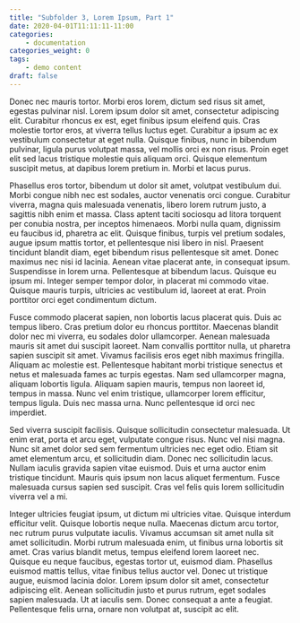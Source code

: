 ```yaml
---
title: "Subfolder 3, Lorem Ipsum, Part 1"
date: 2020-04-01T11:11:11-11:00
categories:
    - documentation
categories_weight: 0
tags:
    - demo content
draft: false
---
```




Donec nec mauris tortor. Morbi eros lorem, dictum sed risus sit amet, egestas pulvinar nisl. Lorem ipsum dolor sit amet, consectetur adipiscing elit. Curabitur rhoncus ex est, eget finibus ipsum eleifend quis. Cras molestie tortor eros, at viverra tellus luctus eget. Curabitur a ipsum ac ex vestibulum consectetur at eget nulla. Quisque finibus, nunc in bibendum pulvinar, ligula purus volutpat massa, vel mollis orci ex non risus. Proin eget elit sed lacus tristique molestie quis aliquam orci. Quisque elementum suscipit metus, at dapibus lorem pretium in. Morbi et lacus purus.

Phasellus eros tortor, bibendum ut dolor sit amet, volutpat vestibulum dui. Morbi congue nibh nec est sodales, auctor venenatis orci congue. Curabitur viverra, magna quis malesuada venenatis, libero lorem rutrum justo, a sagittis nibh enim et massa. Class aptent taciti sociosqu ad litora torquent per conubia nostra, per inceptos himenaeos. Morbi nulla quam, dignissim eu faucibus id, pharetra ac elit. Quisque finibus, turpis vel pretium sodales, augue ipsum mattis tortor, et pellentesque nisi libero in nisl. Praesent tincidunt blandit diam, eget bibendum risus pellentesque sit amet. Donec maximus nec nisi id lacinia. Aenean vitae placerat ante, in consequat ipsum. Suspendisse in lorem urna. Pellentesque at bibendum lacus. Quisque eu ipsum mi. Integer semper tempor dolor, in placerat mi commodo vitae. Quisque mauris turpis, ultricies ac vestibulum id, laoreet at erat. Proin porttitor orci eget condimentum dictum.

Fusce commodo placerat sapien, non lobortis lacus placerat quis. Duis ac tempus libero. Cras pretium dolor eu rhoncus porttitor. Maecenas blandit dolor nec mi viverra, eu sodales dolor ullamcorper. Aenean malesuada mauris sit amet dui suscipit laoreet. Nam convallis porttitor nulla, ut pharetra sapien suscipit sit amet. Vivamus facilisis eros eget nibh maximus fringilla. Aliquam ac molestie est. Pellentesque habitant morbi tristique senectus et netus et malesuada fames ac turpis egestas. Nam sed ullamcorper magna, aliquam lobortis ligula. Aliquam sapien mauris, tempus non laoreet id, tempus in massa. Nunc vel enim tristique, ullamcorper lorem efficitur, tempus ligula. Duis nec massa urna. Nunc pellentesque id orci nec imperdiet.

Sed viverra suscipit facilisis. Quisque sollicitudin consectetur malesuada. Ut enim erat, porta et arcu eget, vulputate congue risus. Nunc vel nisi magna. Nunc sit amet dolor sed sem fermentum ultricies nec eget odio. Etiam sit amet elementum arcu, et sollicitudin diam. Donec nec sollicitudin lacus. Nullam iaculis gravida sapien vitae euismod. Duis et urna auctor enim tristique tincidunt. Mauris quis ipsum non lacus aliquet fermentum. Fusce malesuada cursus sapien sed suscipit. Cras vel felis quis lorem sollicitudin viverra vel a mi.

Integer ultricies feugiat ipsum, ut dictum mi ultricies vitae. Quisque interdum efficitur velit. Quisque lobortis neque nulla. Maecenas dictum arcu tortor, nec rutrum purus vulputate iaculis. Vivamus accumsan sit amet nulla sit amet sollicitudin. Morbi rutrum malesuada enim, ut finibus urna lobortis sit amet. Cras varius blandit metus, tempus eleifend lorem laoreet nec. Quisque eu neque faucibus, egestas tortor ut, euismod diam. Phasellus euismod mattis tellus, vitae finibus tellus auctor vel. Donec ut tristique augue, euismod lacinia dolor. Lorem ipsum dolor sit amet, consectetur adipiscing elit. Aenean sollicitudin justo et purus rutrum, eget sodales sapien malesuada. Ut at iaculis sem. Donec consequat a ante a feugiat. Pellentesque felis urna, ornare non volutpat at, suscipit ac elit. 
